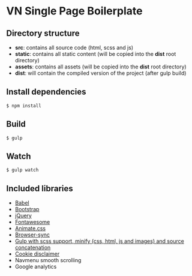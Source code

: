 # VN Single Page Boilerplate

## Directory structure

- **src**: contains all source code (html, scss and js)
- **static**: contains all static content (will be copied into the **dist** root directory)
- **assets**: contains all assets (will be copied into the **dist** root directory)
- **dist**: will contain the compiled version of the project (after gulp build)

## Install dependencies

```
$ npm install
```

## Build

```
$ gulp
```

## Watch

```
$ gulp watch
```

## Included libraries

- [Babel](https://babeljs.io)
- [Bootstrap](https://getbootstrap.com)
- [jQuery](https://jquery.com)
- [Fontawesome](https://fontawesome.com/?from=io)
- [Animate.css](https://daneden.github.io/animate.css/)
- [Browser-sync](https://www.browsersync.io)
- [Gulp with scss support, minify (css, html, js and images) and source concatenation](https://www.browsersync.io)
- [Cookie disclaimer](https://github.com/Wruczek/Bootstrap-Cookie-Alert)
- Navmenu smooth scrolling
- Google analytics
